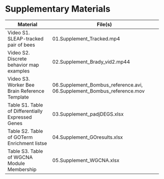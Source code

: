 # Supplementary Materials

| Material | File(s) |
| ------------- | ------------- |
| Video S1. SLEAP-tracked pair of bees | 01.Supplement_Tracked.mp4 |
| Video S2. Discrete behavior map examples | 02.Supplement_Brady_vid2.mp44 |
| Video S3. Worker Bee Brain Reference Template | 06.Supplement_Bombus_reference.avi, 06.Supplement_Bombus_reference.mov |
| Table S1. Table of Differentially Expressed Genes | 03.Supplement_padjDEGS.xlsx |
| Table S2. Table of GOTerm Enrichment listse | 04.Supplement_GOresults.xlsx |
| Table S3. Table of WGCNA Module Membership | 05.Supplement_WGCNA.xlsx |
